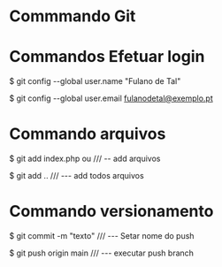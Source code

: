 # Commmando Git

 # Commandos Efetuar login
 $ git config --global user.name "Fulano de Tal" </p>
 $ git config --global user.email fulanodetal@exemplo.pt </p>

 # Commando arquivos 
 $ git add index.php  ou                     ///     -- add arquivos  </p>
 $ git add ..                                ///   --- add todos arquivos  </p>

# Commando versionamento
 $ git commit -m "texto"                    ///    --- Setar nome do push </p>
 $ git push origin main                     ///    --- executar push branch </p>
